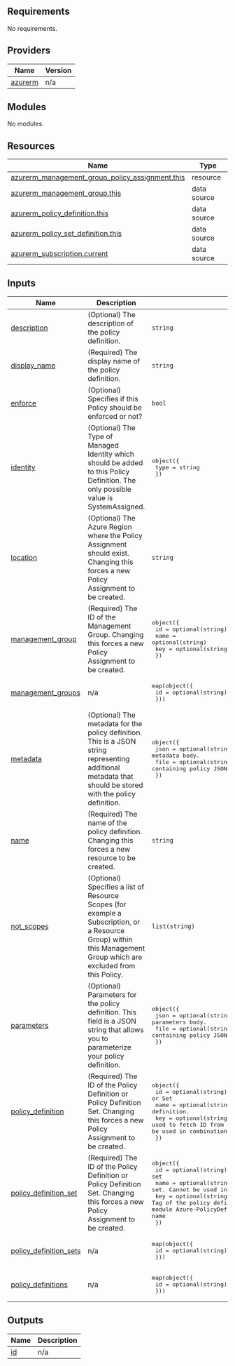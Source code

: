 <!-- BEGIN_TF_DOCS -->
## Requirements

No requirements.

## Providers

| Name | Version |
|------|---------|
| <a name="provider_azurerm"></a> [azurerm](#provider\_azurerm) | n/a |

## Modules

No modules.

## Resources

| Name | Type |
|------|------|
| [azurerm_management_group_policy_assignment.this](https://registry.terraform.io/providers/hashicorp/azurerm/latest/docs/resources/management_group_policy_assignment) | resource |
| [azurerm_management_group.this](https://registry.terraform.io/providers/hashicorp/azurerm/latest/docs/data-sources/management_group) | data source |
| [azurerm_policy_definition.this](https://registry.terraform.io/providers/hashicorp/azurerm/latest/docs/data-sources/policy_definition) | data source |
| [azurerm_policy_set_definition.this](https://registry.terraform.io/providers/hashicorp/azurerm/latest/docs/data-sources/policy_set_definition) | data source |
| [azurerm_subscription.current](https://registry.terraform.io/providers/hashicorp/azurerm/latest/docs/data-sources/subscription) | data source |

## Inputs

| Name | Description | Type | Default | Required |
|------|-------------|------|---------|:--------:|
| <a name="input_description"></a> [description](#input\_description) | (Optional) The description of the policy definition. | `string` | `null` | no |
| <a name="input_display_name"></a> [display\_name](#input\_display\_name) | (Required) The display name of the policy definition. | `string` | n/a | yes |
| <a name="input_enforce"></a> [enforce](#input\_enforce) | (Optional) Specifies if this Policy should be enforced or not? | `bool` | `null` | no |
| <a name="input_identity"></a> [identity](#input\_identity) | (Optional) The Type of Managed Identity which should be added to this Policy Definition. The only possible value is SystemAssigned. | <pre>object({<br>    type = string<br>  })</pre> | `null` | no |
| <a name="input_location"></a> [location](#input\_location) | (Optional) The Azure Region where the Policy Assignment should exist. Changing this forces a new Policy Assignment to be created. | `string` | `null` | no |
| <a name="input_management_group"></a> [management\_group](#input\_management\_group) | (Required) The ID of the Management Group. Changing this forces a new Policy Assignment to be created. | <pre>object({<br>    id   = optional(string)<br>    name = optional(string)<br>    key  = optional(string)<br>  })</pre> | n/a | yes |
| <a name="input_management_groups"></a> [management\_groups](#input\_management\_groups) | n/a | <pre>map(object({<br>    id = optional(string)<br>  }))</pre> | `{}` | no |
| <a name="input_metadata"></a> [metadata](#input\_metadata) | (Optional) The metadata for the policy definition. This is a JSON string representing additional metadata that should be stored with the policy definition. | <pre>object({<br>    json = optional(string) # JSON string denoting the metadata body.<br>    file = optional(string) # Relative path of the file containing policy JSON stored as UTF-8<br>  })</pre> | `null` | no |
| <a name="input_name"></a> [name](#input\_name) | (Required) The name of the policy definition. Changing this forces a new resource to be created. | `string` | n/a | yes |
| <a name="input_not_scopes"></a> [not\_scopes](#input\_not\_scopes) | (Optional) Specifies a list of Resource Scopes (for example a Subscription, or a Resource Group) within this Management Group which are excluded from this Policy. | `list(string)` | `null` | no |
| <a name="input_parameters"></a> [parameters](#input\_parameters) | (Optional) Parameters for the policy definition. This field is a JSON string that allows you to parameterize your policy definition. | <pre>object({<br>    json = optional(string) # JSON string denoting the parameters body.<br>    file = optional(string) # Relative path of the file containing policy JSON stored as UTF-8<br>  })</pre> | `null` | no |
| <a name="input_policy_definition"></a> [policy\_definition](#input\_policy\_definition) | (Required) The ID of the Policy Definition or Policy Definition Set. Changing this forces a new Policy Assignment to be created. | <pre>object({<br>    id   = optional(string) # Resource ID of the Policy or Set <br>    name = optional(string) # Display name of the policy definition.<br>    key  = optional(string) # Tag of the policy definition, used to fetch ID from the output of module Azure-PolicyDefinition.Cannot be used in combination with definition_set_tag<br>  })</pre> | `null` | no |
| <a name="input_policy_definition_set"></a> [policy\_definition\_set](#input\_policy\_definition\_set) | (Required) The ID of the Policy Definition or Policy Definition Set. Changing this forces a new Policy Assignment to be created. | <pre>object({<br>    id   = optional(string) # Resource ID of the Policy set<br>    name = optional(string) # Display name of the policy definition set.  Cannot be used in combination with tag<br>    key  = optional(string) # Tag of the policy definition set, used to fetch ID from the output of module Azure-PolicyDefinitionSet. Cannot be used in combination with name<br>  })</pre> | `{}` | no |
| <a name="input_policy_definition_sets"></a> [policy\_definition\_sets](#input\_policy\_definition\_sets) | n/a | <pre>map(object({<br>    id = optional(string)<br>  }))</pre> | `{}` | no |
| <a name="input_policy_definitions"></a> [policy\_definitions](#input\_policy\_definitions) | n/a | <pre>map(object({<br>    id = optional(string)<br>  }))</pre> | `{}` | no |

## Outputs

| Name | Description |
|------|-------------|
| <a name="output_id"></a> [id](#output\_id) | n/a |
<!-- END_TF_DOCS -->